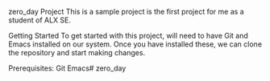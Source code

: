 zero_day Project
This is a sample project is the first project for me as a student of ALX SE.


Getting Started
To get started with this project, will need to have Git and Emacs installed on our system. Once you have installed these, we can clone the repository and start making changes.

Prerequisites:
Git
Emacs# zero_day
